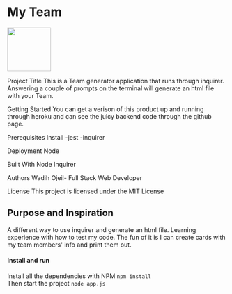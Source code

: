 # My Team

<img src= (https://user-images.githubusercontent.com/60321934/82580850-bfc76100-9b5d-11ea-9ad8-3bb3a71708f5.png) width="100" height="100">




Project Title
This is a Team generator application that runs through inquirer. Answering a couple of prompts on the terminal will generate an html file with your Team.

Getting Started
You can get a verison of this product up and running through heroku and can see the juicy backend code through the github
page.

Prerequisites
Install
-jest
-inquirer


Deployment
Node

Built With
Node 
Inquirer

Authors
Wadih Ojeil- Full Stack Web Developer

License
This project is licensed under the MIT License

## Purpose and Inspiration
A different way to use inquirer and generate an html file. Learning experience with how to test my code. The fun of it is I can create cards with my team members' info and print them out.

#### Install and run
Install all the dependencies with NPM
`npm install` <br>
Then start the project
`node app.js`





